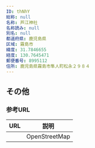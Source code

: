 ```yaml
---
ID: thNhY
総称: null
名称: 芦江神社
名称読み: null
別名: null
都道府県: 鹿児島県
区域: 霧島市
緯度: 31.7846655
経度: 130.7645471
郵便番号: 8995112
住所: 鹿児島県霧島市隼人町松永２９８４
---
```


## その他

### 参考URL

| URL | 説明          |
| --- | ------------- |
|     | OpenStreetMap |
